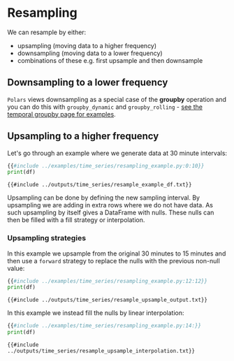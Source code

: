 # Resampling

We can resample by either:

- upsampling (moving data to a higher frequency)
- downsampling (moving data to a lower frequency)
- combinations of these e.g. first upsample and then downsample

## Downsampling to a lower frequency

`Polars` views downsampling as a special case of the **groupby** operation and you can do this with `groupby_dynamic` and `groupby_rolling` - [see the temporal groupby page for examples](/timeseries/temporal_groupby.md).


## Upsampling to a higher frequency

Let's go through an example where we generate data at 30 minute intervals:
```python
{{#include ../examples/time_series/resampling_example.py:0:10}}
print(df)
```

```text
{{#include ../outputs/time_series/resample_example_df.txt}}
```

Upsampling can be done by defining the new sampling interval. By upsampling we are adding in extra rows where we do not have data. As such upsampling by itself gives a DataFrame with nulls. These nulls can then be filled with a fill strategy or interpolation.

### Upsampling strategies
In this example we upsample from the original 30 minutes to 15 minutes and then use a `forward` strategy to replace the nulls with the previous non-null value:
```python
{{#include ../examples/time_series/resampling_example.py:12:12}}
print(df)
```

```text
{{#include ../outputs/time_series/resample_upsample_output.txt}}
```

In this example we instead fill the nulls by linear interpolation:
```python
{{#include ../examples/time_series/resampling_example.py:14:}}
print(df)
```

```text
{{#include ../outputs/time_series/resample_upsample_interpolation.txt}}
```


